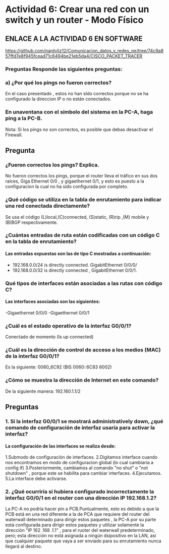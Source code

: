 # Actividad 6: Crear una red con un switch y un router - Modo Físico

## ENLACE A LA ACTIVIDAD 6 EN SOFTWARE 

https://github.com/nardyliz12/Comunicacion_datos_y_redes_pe/tree/74c9a857ffd7e8f945fcead71c6494be21eb5da4/CISCO_PACKET_TRACER


### Preguntas Responde las siguientes preguntas:

###  a)  ¿Por qué los pings no fueron correctos? 

En el caso presentado , estos no han sIdo correctos porque  no se ha configurado la direccion IP  o no 
están conectados.

### En unaventana con el símbolo del sistema en la PC-A, haga ping a la PC-B.

 Nota: Si los pings no son correctos, es posible que debas desactivar el Firewall.
 
 ## Pregunta
 
 ### ¿Fueron correctos los pings? Explica. 

No fueron correctos los pings, porque el router lleva el tráfico en sus dos 
raíces, Giga Ethernet 0/0 , y gigaethernet 0/1, y esto es puesto a  la configuracion la cual no ha sido configurada por completo.

### ¿Qué código se utiliza en la tabla de enrutamiento para indicar una red conectada directamente?

Se usa el código (L)local,(C)connected, (S)static, (R)rip ,(M) mobile y (B)BGP respectivamente.

### ¿Cuántas entradas de ruta están codificadas con un código C en la tabla de enrutamiento? 

#### Las entradas expuestas son las de tipo C mostradas a continuación:

-  192.168.0.0/24 is directly connected. GigabitEthernet 0/0/0/
-  192.168.0.0/32 is directly connected , GigabitEthernet 0/0/1.

### Qué tipos de interfaces están asociadas a las rutas con código C? 

#### Las interfaces asociadas son las siguientes:

-Gigaethernet 0/0/0
-Gigaethernet 0/0/1 

### ¿Cuál es el estado operativo de la interfaz G0/0/1? 
 
 Conectado de momento (Is up connected)
 
### ¿Cuál es la dirección de control de acceso a los medios (MAC) de la interfaz G0/0/1? 

Es la siguiente: 0060_6C92 (BIS 0060::6C83 6002)

### ¿Cómo se muestra la dirección de Internet en este comando?

De la siguiente manera: 192.160.1.1/2

## Preguntas 

### 1. Si la interfaz G0/0/1 se mostrará administratively down, ¿qué comando de configuración de interfaz usaría para activar la interfaz? 

#### La configuración de las interfaces se realiza desde:

1.Submodo de configuración de interfaces.
2.Digitamos interface cuando nos encontramos en modo de configuracion global (lo cual cambiaría a  config if)
3.Posteriormente, cambiamos al  comando "no shut" o "not shutdown" , porque este se habilita para cambiar interfaces.
4.Ejecutamos.
5.La interface debe activarse.


### 2. ¿Qué ocurriría si hubiera configurado incorrectamente la interfaz G0/0/1 en el router con una dirección IP 192.168.1.2?

La PC-A no podría hacer pin a PCB.Puntualmente, esto es debido a que la PCB está en una red diferente a la de PCA 
que requiere del router del waterwall determinado para dirigir estos paquetes , la PC-A por su parte está 
configurada para dirigir estos paquetes y utilizar solamente la dirección "IP 162 .168 .1.1" , para el 
ruoter del waterwall predeterminado, pero; esta dirección no está asignada a ningún dsipositivo en la 
LAN, asi que cualquier paquete que vaya  a ser enviado para su enrutamiento nunca llegará al 
destino. 
